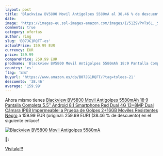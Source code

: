 ```yaml
---
layout: post
title: 'Blackview BV5800 Movil Antigolpes 5580mA al 38.46 % de descuento'
date: 
image: 'https://images-eu.ssl-images-amazon.com/images/I/51Z9VPvTs6L._SL200_.jpg'
comments: true
category: ofertas
author: ring
slug: 'B07JG1RQFT-es'
actualPrice: 159.99 EUR
currency: EUR
price: 159.99
comparePrice: 259.99 EUR
prodname: 'Blackview BV5800 Movil Antigolpes 5580mAh 18:9 Pantalla Completa 5.5’’ Android 8.1 Smartphone Red Dual 4G 13+8MP Dual Cámara IP68 Impermeablel a Prueba de Golpes 2+16GB Moviles Resistentes Negro'
country: 'es'
flag: '🇪🇸'
buyurl: 'https://www.amazon.es/dp/B07JG1RQFT/?tag=tolees-21'
descuento: '38.46'
average: '159.99'
---
```


Ahora mismo tienes [Blackview BV5800 Movil Antigolpes 5580mAh 18:9 Pantalla Completa 5.5’’ Android 8.1 Smartphone Red Dual 4G 13+8MP Dual Cámara IP68 Impermeablel a Prueba de Golpes 2+16GB Moviles Resistentes Negro](https://www.amazon.es/dp/B07JG1RQFT/?tag=tolees-21) a 159.99 EUR (original: 259.99 EUR) (38.46 %  de descuento) en el siguiente enlace!

[![Blackview BV5800 Movil Antigolpes 5580mA](https://images-eu.ssl-images-amazon.com/images/I/51Z9VPvTs6L._SL200_.jpg)](https://www.amazon.es/dp/B07JG1RQFT/?tag=tolees-21)

🔎:


[Visítala!!!](https://www.amazon.es/dp/B07JG1RQFT/?tag=tolees-21)
